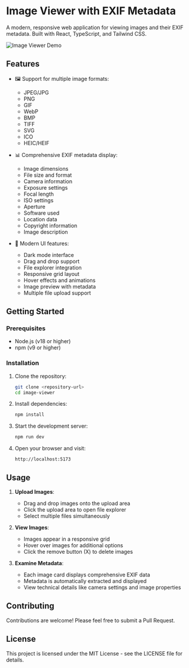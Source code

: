 # Image Viewer with EXIF Metadata

A modern, responsive web application for viewing images and their EXIF metadata. Built with React, TypeScript, and Tailwind CSS.

![Image Viewer Demo](https://images.unsplash.com/photo-1507842217343-583bb7270b66?w=1200&h=400&fit=crop)

## Features

- 🖼️ Support for multiple image formats:
  - JPEG/JPG
  - PNG
  - GIF
  - WebP
  - BMP
  - TIFF
  - SVG
  - ICO
  - HEIC/HEIF

- 📊 Comprehensive EXIF metadata display:
  - Image dimensions
  - File size and format
  - Camera information
  - Exposure settings
  - Focal length
  - ISO settings
  - Aperture
  - Software used
  - Location data
  - Copyright information
  - Image description

- 💫 Modern UI features:
  - Dark mode interface
  - Drag and drop support
  - File explorer integration
  - Responsive grid layout
  - Hover effects and animations
  - Image preview with metadata
  - Multiple file upload support


## Getting Started

### Prerequisites

- Node.js (v18 or higher)
- npm (v9 or higher)

### Installation

1. Clone the repository:
   ```bash
   git clone <repository-url>
   cd image-viewer
   ```

2. Install dependencies:
   ```bash
   npm install
   ```

3. Start the development server:
   ```bash
   npm run dev
   ```

4. Open your browser and visit:
   ```
   http://localhost:5173
   ```

## Usage

1. **Upload Images**:
   - Drag and drop images onto the upload area
   - Click the upload area to open file explorer
   - Select multiple files simultaneously

2. **View Images**:
   - Images appear in a responsive grid
   - Hover over images for additional options
   - Click the remove button (X) to delete images

3. **Examine Metadata**:
   - Each image card displays comprehensive EXIF data
   - Metadata is automatically extracted and displayed
   - View technical details like camera settings and image properties

## Contributing

Contributions are welcome! Please feel free to submit a Pull Request.

## License

This project is licensed under the MIT License - see the LICENSE file for details.
